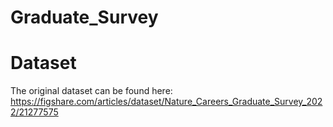 # Graduate_Survey

# Dataset
The original dataset can be found here: https://figshare.com/articles/dataset/Nature_Careers_Graduate_Survey_2022/21277575
